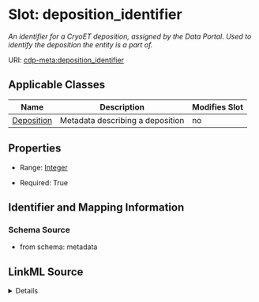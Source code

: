 # Slot: deposition_identifier


_An identifier for a CryoET deposition, assigned by the Data Portal. Used to identify the deposition the entity is a part of._



URI: [cdp-meta:deposition_identifier](metadatadeposition_identifier)



<!-- no inheritance hierarchy -->




## Applicable Classes

| Name | Description | Modifies Slot |
| --- | --- | --- |
[Deposition](Deposition.md) | Metadata describing a deposition |  no  |







## Properties

* Range: [Integer](Integer.md)

* Required: True





## Identifier and Mapping Information







### Schema Source


* from schema: metadata




## LinkML Source

<details>
```yaml
name: deposition_identifier
description: An identifier for a CryoET deposition, assigned by the Data Portal. Used
  to identify the deposition the entity is a part of.
from_schema: metadata
exact_mappings:
- cdp-common:deposition_identifier
rank: 1000
alias: deposition_identifier
owner: Deposition
domain_of:
- Deposition
range: integer
required: true
inlined: true
inlined_as_list: true

```
</details>